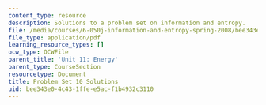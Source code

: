 ```yaml
---
content_type: resource
description: Solutions to a problem set on information and entropy.
file: /media/courses/6-050j-information-and-entropy-spring-2008/bee343e04c431ffee5acf1b4932c3110_MIT6_050JS08_ps_10_sol.pdf
file_type: application/pdf
learning_resource_types: []
ocw_type: OCWFile
parent_title: 'Unit 11: Energy'
parent_type: CourseSection
resourcetype: Document
title: Problem Set 10 Solutions
uid: bee343e0-4c43-1ffe-e5ac-f1b4932c3110
---
```

